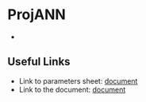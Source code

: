 # ProjANN
-
## Useful Links
- Link to parameters sheet: [document](https://docs.google.com/spreadsheets/d/18IxTlrLJBwZXwtYXFF0cb-Xx1ivU_Sk60N0ErkpziKY/edit?usp=sharing)
- Link to the document: [document](https://docs.google.com/document/d/1zpJ6ajM2O8vy8zCpS_sq_j486CHori_rfrzD_VgqQcA/edit?usp=sharing)
